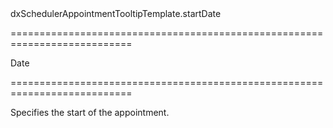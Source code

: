 <!--id-->dxSchedulerAppointmentTooltipTemplate.startDate<!--/id-->
===========================================================================
<!--type-->Date<!--/type-->
===========================================================================

<!--shortDescription-->
Specifies the start of the appointment.
<!--/shortDescription-->

<!--fullDescription-->

<!--/fullDescription-->